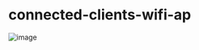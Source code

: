 # connected-clients-wifi-ap

![image](https://user-images.githubusercontent.com/11289080/117462851-59df0f80-af4f-11eb-952c-bec0342e6cf6.png)
